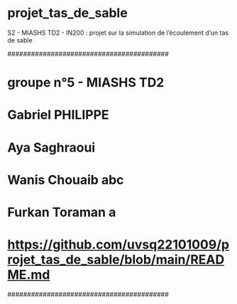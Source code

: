 # projet_tas_de_sable
S2 - MIASHS TD2 - IN200 : projet sur la simulation de l’écoulement d’un tas de sable

#########################################
# groupe n°5 - MIASHS TD2
# Gabriel PHILIPPE
# Aya Saghraoui
# Wanis Chouaib abc
# Furkan Toraman a
# https://github.com/uvsq22101009/projet_tas_de_sable/blob/main/README.md
######################################### 

